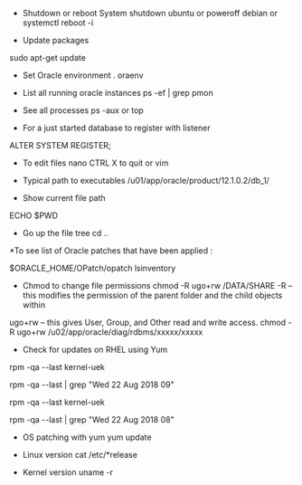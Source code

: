 * Shutdown or reboot System
shutdown ubuntu
or
poweroff debian
or
systemctl reboot -i

* Update packages

sudo apt-get update


* Set Oracle environment
. oraenv
<enter database instance name>

* List all running oracle instances
ps -ef | grep pmon 

* See all processes
ps -aux
or
top

* For a just started database to register with listener

ALTER SYSTEM REGISTER; 

* To edit files
nano
CTRL X to quit
or vim

* Typical path to executables
/u01/app/oracle/product/12.1.0.2/db_1/

* Show current file path

ECHO $PWD

* Go up the file tree
cd ..

*To see list of Oracle patches that have been applied :

$ORACLE_HOME/OPatch/opatch lsinventory

* Chmod to change file permissions
chmod -R ugo+rw /DATA/SHARE
-R – this modifies the permission of the parent folder and the child objects within

ugo+rw – this gives User, Group, and Other read and write access.
chmod -R ugo+rw /u02/app/oracle/diag/rdbms/xxxxx/xxxxx

* Check for updates on RHEL using Yum

rpm -qa --last kernel-uek

rpm -qa --last | grep "Wed 22 Aug 2018 09"

rpm -qa --last kernel-uek

rpm -qa --last | grep "Wed 22 Aug 2018 08"

* OS patching with yum
yum update

* Linux version 
cat /etc/*release

* Kernel version 
uname -r

